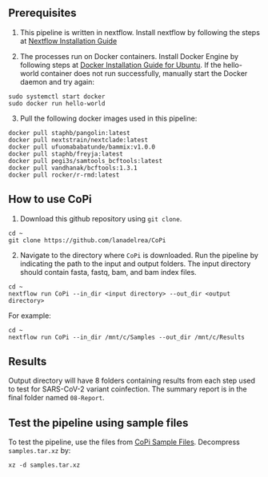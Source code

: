 ## Prerequisites
1) This pipeline is written in nextflow. Install nextflow by following the steps at [Nextflow Installation Guide](https://www.nextflow.io/docs/latest/getstarted.html#installation)

2) The processes run on Docker containers. Install Docker Engine by following steps at [Docker Installation Guide for Ubuntu](https://docs.docker.com/engine/install/ubuntu/). If the hello-world container does not run successfully, manually start the Docker daemon and try again:
```
sudo systemctl start docker
sudo docker run hello-world
```

3) Pull the following docker images used in this pipeline: 
```
docker pull staphb/pangolin:latest
docker pull nextstrain/nextclade:latest
docker pull ufuomababatunde/bammix:v1.0.0
docker pull staphb/freyja:latest
docker pull pegi3s/samtools_bcftools:latest
docker pull vandhanak/bcftools:1.3.1
docker pull rocker/r-rmd:latest
```

## How to use CoPi
1) Download this github repository using `git clone`.
```
cd ~
git clone https://github.com/lanadelrea/CoPi
```

2) Navigate to the directory where `CoPi` is downloaded. Run the pipeline by indicating the path to the input and output folders. The input directory should contain fasta, fastq, bam, and bam index files.

```
cd ~
nextflow run CoPi --in_dir <input directory> --out_dir <output directory>
```

For example:
```
cd ~
nextflow run CoPi --in_dir /mnt/c/Samples --out_dir /mnt/c/Results
```

## Results
Output directory will have 8 folders containing results from each step used to test for SARS-CoV-2 variant coinfection. The summary report is in the final folder named `08-Report`. 

## Test the pipeline using sample files
To test the pipeline, use the files from [CoPi Sample Files](https://tinyurl.com/CoPi-Samples). Decompress `samples.tar.xz` by:
```
xz -d samples.tar.xz
```
